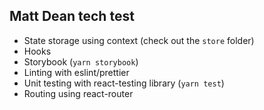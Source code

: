 ## Matt Dean tech test

- State storage using context (check out the `store` folder)
- Hooks
- Storybook (`yarn storybook`)
- Linting with eslint/prettier
- Unit testing with react-testing library (`yarn test`)
- Routing using react-router

